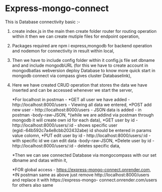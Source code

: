 # Express-mongo-connect

This is Database connectivity basic :-

1. create index.js in the main then create folder router for routing operation within
   it then we can create mutiple files for endpoint operation,

2. Packages required are npm i express,mongodb for backend operation and nodemon for 
   connectivity in result within local,

3. Then we have to include config folder within it config.js file set dbname and and 
   include mongodbURL (for this we have to create account in mongodbatlas webversion
   deploy Database to know more quick start in mongodb connect via compass gives cluster
   Databaselink),

3. Here we have created CRUD operation that stores the data we have inserted and can be 
   accessed whenever we start the server,

   *For localhost in postman - 
   *GET all user we have added - http://localhost:8000/users - Viewing all data we entered,
   *POST add new user          - http://localhost:8000/users - JSON data is added - in postman -body-raw-JSON,
   *(while we are addind via postman through mongodb it will create own id for each data),
   *GET user by id             - http://localhost:8000/users/:id - shows specific user (egid:-64b592c7a4e8cbb202432abe) id                                   should be entered in params value colomn,
   *PUT edit user by id        - http://localhost:8000/users/:id - with specific id we can edit data -body-raw-JSON,
   *Delete user by id          - http://localhost:8000/users/:id - deletes specific data,

   *Then we can see connected Database via mongocompass with our set dbname and datas within it,

   *FOR global access - https://express-mongo-connect.onrender.com,
   *IN postman same as above just remove http://localhost:8000/users and replace it with https://express-mongo-     connect.onrender.com/users for others also same

